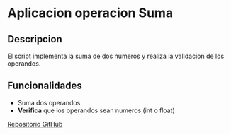 # Aplicacion operacion Suma
## Descripcion
El script implementa la suma de dos numeros y realiza la validacion de los operandos.
## Funcionalidades
- Suma dos operandos
- **Verifica** que los operandos sean numeros (int o float)
  
[Repositorio GitHub](https://github.com/GiancarloSE/operacion_suma.git)

